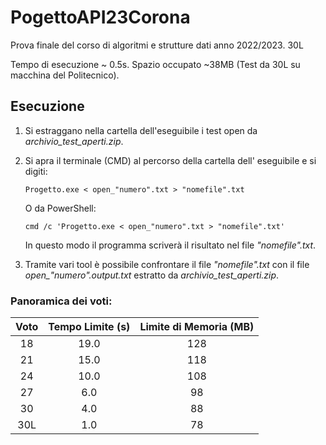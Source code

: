 # PogettoAPI23Corona
Prova finale del corso di algoritmi e strutture dati anno 2022/2023. 30L

Tempo di esecuzione ~ 0.5s. Spazio occupato ~38MB (Test da 30L su macchina del Politecnico).

## Esecuzione
1. Si estraggano nella cartella dell'eseguibile i test open da *archivio_test_aperti.zip*.
2. Si apra il terminale (CMD) al percorso della cartella dell' eseguibile e si digiti:

   `Progetto.exe < open_"numero".txt > "nomefile".txt`

   O da PowerShell:

   `cmd /c 'Progetto.exe < open_"numero".txt > "nomefile".txt'`

   In questo modo il programma scriverà il risultato nel file *"nomefile".txt*.


3. Tramite vari tool è possibile confrontare il file *"nomefile".txt* con il file *open_"numero".output.txt* estratto
   da *archivio_test_aperti.zip*.

### Panoramica dei voti:

| **Voto** | **Tempo Limite (s)** | **Limite di Memoria** (MB) |
| :---: | :---: | :---: |
| 18 | 19.0 | 128 | 
| 21 | 15.0 | 118 |
| 24 | 10.0 | 108 |
| 27 | 6.0 | 98 |
| 30 | 4.0 | 88 | 
| 30L | 1.0 | 78 |
